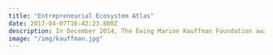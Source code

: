 ```yaml
---
title: "Entrepreneurial Ecosystem Atlas"
date: 2017-04-07T16:42:23.800Z
description: In December 2014, The Ewing Marion Kauffman Foundation awarded AVAIL with a grant to create an Entrepreneurial Landscape Analysis Tool that shows business climate change over time. This web-tool combines data sets with leading indicator potential overlaying information visually and geospatially - highlighting business type distributions, property value and income. This project visualizes nationally available datasets for understanding economic activity and job creation using the LEHD Quarterly Work Force Indicator (QWI), LEHD Origin-Destination Employment Statistics (LODES), Zip & County Business Patterns, Quarterly Census of Earning and Wages (QCEW) and Business Dynamics Statistics (BDS). These data sets allow AVAIL to develop a number of interdependent visualizations to understand change in economic activity for Census Urban Areas and allow for comparison of American cities with each other and themselves across the 20 year span from 1992 to 2012. We will also use this data to look in detail at Urbanized Areas at the zip code and census tract levels to understand the spatial aspects of economic activity such as industry clustering and employment density. AVAIL will cross this broad analysis of Urbanized Areas with a business level analysis using publicly available data on entrepreneurial activity from Startup Genome and Crunchbase, as well as Longitudinal Data from the National Establishment Time Series (NETS) Database.
image: "/img/kauffman.jpg" 
---
```


